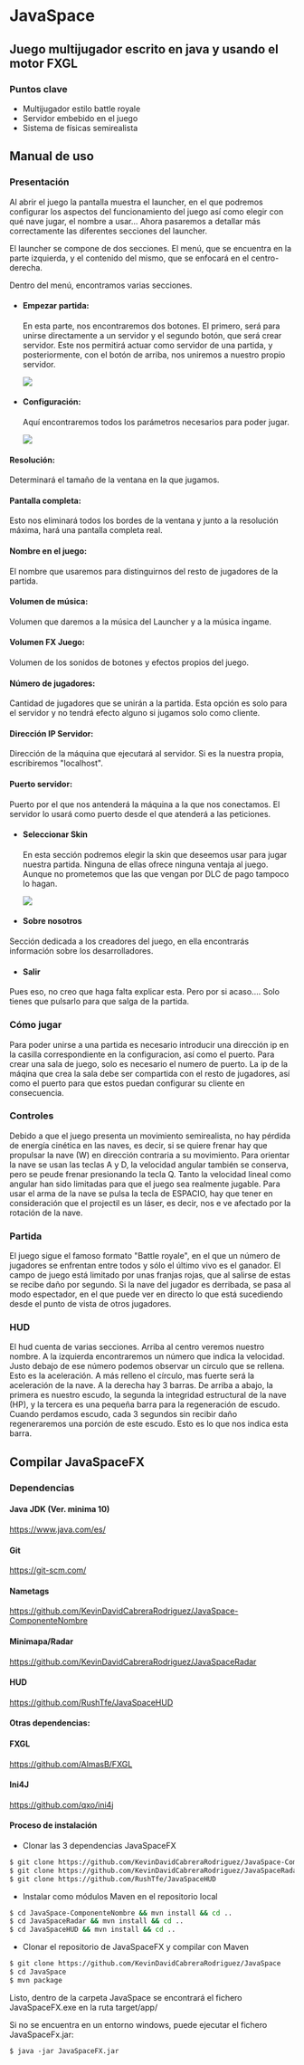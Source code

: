 # JavaSpace

## Juego multijugador escrito en java y usando el motor FXGL



### Puntos clave

* Multijugador estilo battle royale
* Servidor embebido en el juego
* Sistema de físicas semirealista



## Manual de uso

### Presentación

Al abrir el juego la pantalla muestra el launcher, en el que podremos configurar los aspectos del funcionamiento del juego así como elegir con qué nave jugar, el nombre a usar... Ahora pasaremos a detallar más correctamente las diferentes secciones del launcher.

El launcher se compone de dos secciones. El menú, que se encuentra en la parte izquierda, y el contenido del mismo, que se enfocará en el centro-derecha.

Dentro del menú, encontramos varias secciones.

* #### Empezar partida: 
  En esta parte, nos encontraremos dos botones. El primero, será para unirse directamente a un servidor y el  segundo botón, que será crear servidor. Este nos permitirá actuar como servidor de una partida, y posteriormente, con el botón de arriba, nos uniremos a nuestro propio servidor.

  ![](src/main/resources/assets/textures/ImagenIniciarPartida.jpg)

* #### Configuración: 
  Aquí encontraremos todos los parámetros necesarios para poder jugar.

  ![](src/main/resources/assets/textures/ImagenConfiguracion.jpg)

#### Resolución:
Determinará el tamaño de la ventana en la que jugamos.

#### Pantalla completa:
Esto nos eliminará todos los bordes de la ventana y junto a la resolución máxima, hará una pantalla completa real.

#### Nombre en el juego:
El nombre que usaremos para distinguirnos del resto de jugadores de la partida.

#### Volumen de música: 
Volumen que daremos a la música del Launcher y a la música ingame.

#### Volumen FX Juego: 
Volumen de los sonidos de botones y efectos propios del juego.

#### Número de jugadores: 
Cantidad de jugadores que se unirán a la partida. Esta opción es solo para el servidor y no tendrá efecto alguno si jugamos solo como cliente.

#### Dirección IP Servidor: 
Dirección de la máquina que ejecutará al servidor. Si es la nuestra propia, escribiremos "localhost".

#### Puerto servidor: 
Puerto por el que nos antenderá la máquina a la que nos conectamos. El servidor lo usará como puerto desde el que atenderá a las peticiones.

* #### Seleccionar Skin
  En esta sección podremos elegir la skin que deseemos usar para jugar nuestra partida. Ninguna de ellas ofrece ninguna ventaja al juego. Aunque no prometemos que las que vengan por DLC de pago tampoco lo hagan.

  ![](src/main/resources/assets/textures/ImagenElegirSkin.jpg)

* #### Sobre nosotros
Sección dedicada a los creadores del juego, en ella encontrarás información sobre los desarrolladores.

* #### Salir
Pues eso, no creo que haga falta explicar esta. Pero por si acaso.... Solo tienes que pulsarlo para que salga de la partida.

### Cómo jugar

Para poder unirse a una partida es necesario introducir una dirección ip en la casilla correspondiente en la configuracion, así como el puerto. Para crear una sala de juego, solo es necesario el numero de puerto. La ip de la máqina que crea la sala debe ser compartida con el resto de jugadores, así como el puerto para que estos puedan configurar su cliente en consecuencia.

### Controles

Debido a que el juego presenta un movimiento semirealista, no hay pérdida de energía cinética en las naves, es decir, si se quiere frenar hay que propulsar la nave (W) en dirección contraria a su movimiento. Para orientar la nave se usan las teclas A y D, la velocidad angular también se conserva, pero se peude frenar presionando la tecla Q. Tanto la velocidad lineal como angular han sido limitadas para que el juego sea realmente jugable. Para usar el arma de la nave se pulsa la tecla de ESPACIO, hay que tener en consideración que el projectil es un láser, es decir, nos e ve afectado por la rotación de la nave.

### Partida

El juego sigue el famoso formato "Battle royale", en el que un número de jugadores se enfrentan entre todos y sólo el último vivo es el ganador. El campo de juego está limitado por unas franjas rojas, que al salirse de estas se recibe daño por segundo. Si la nave del jugador es derribada, se pasa al modo espectador, en el que puede ver en directo lo que está sucediendo desde el punto de vista de otros jugadores.

### HUD

El hud cuenta de varias secciones. 
Arriba al centro veremos nuestro nombre.
A la izquierda encontraremos un número que indica la velocidad. Justo debajo de ese número podemos observar un circulo que se rellena. Esto es la aceleración. A más relleno el círculo, mas fuerte será la aceleración de la nave.
A la derecha hay 3 barras. De arriba a abajo, la primera es nuestro escudo, la segunda la integridad estructural de la nave (HP), y la tercera es una pequeña barra para la regeneración de escudo. Cuando perdamos escudo, cada 3 segundos sin recibir daño regeneraremos una porción de este escudo. Esto es lo que nos indica esta barra.



## Compilar JavaSpaceFX

### Dependencias

#### Java JDK (Ver. minima 10)

https://www.java.com/es/

#### Git

https://git-scm.com/

#### Nametags

https://github.com/KevinDavidCabreraRodriguez/JavaSpace-ComponenteNombre

#### Minimapa/Radar

https://github.com/KevinDavidCabreraRodriguez/JavaSpaceRadar

#### HUD

https://github.com/RushTfe/JavaSpaceHUD



#### Otras dependencias:

#### FXGL

https://github.com/AlmasB/FXGL

#### Ini4J

https://github.com/qxo/ini4j

#### Proceso de instalación

* Clonar las 3 dependencias JavaSpaceFX

```bash
$ git clone https://github.com/KevinDavidCabreraRodriguez/JavaSpace-ComponenteNombre
$ git clone https://github.com/KevinDavidCabreraRodriguez/JavaSpaceRadar
$ git clone https://github.com/RushTfe/JavaSpaceHUD
```

* Instalar como módulos Maven en el repositorio local

```bash
$ cd JavaSpace-ComponenteNombre && mvn install && cd ..
$ cd JavaSpaceRadar && mvn install && cd ..
$ cd JavaSpaceHUD && mvn install && cd ..
```

* Clonar el repositorio de JavaSpaceFX y compilar con Maven

```bash
$ git clone https://github.com/KevinDavidCabreraRodriguez/JavaSpace
$ cd JavaSpace
$ mvn package
```

Listo, dentro de la carpeta JavaSpace se encontrará el fichero JavaSpaceFX.exe en la ruta target/app/

Si no se encuentra en un entorno windows, puede ejecutar el fichero JavaSpaceFx.jar:

```
$ java -jar JavaSpaceFX.jar
```
